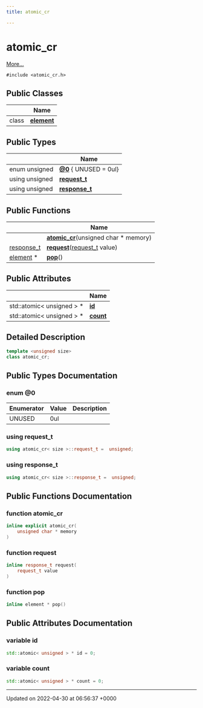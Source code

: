 ```yaml
---
title: atomic_cr

---
```


# atomic_cr



 [More...](#detailed-description)


`#include <atomic_cr.h>`

## Public Classes

|                | Name           |
| -------------- | -------------- |
| class | **[element](Classes/classatomic__cr_1_1element.md)**  |

## Public Types

|                | Name           |
| -------------- | -------------- |
| enum unsigned | **[@0](Classes/classatomic__cr.md#enum-@0)** { UNUSED = 0ul} |
| using unsigned | **[request_t](Classes/classatomic__cr.md#using-request-t)**  |
| using unsigned | **[response_t](Classes/classatomic__cr.md#using-response-t)**  |

## Public Functions

|                | Name           |
| -------------- | -------------- |
| | **[atomic_cr](Classes/classatomic__cr.md#function-atomic-cr)**(unsigned char * memory) |
| [response_t](Classes/classatomic__cr.md#using-response-t) | **[request](Classes/classatomic__cr.md#function-request)**([request_t](Classes/classatomic__cr.md#using-request-t) value) |
| [element](Classes/classatomic__cr_1_1element.md) * | **[pop](Classes/classatomic__cr.md#function-pop)**() |

## Public Attributes

|                | Name           |
| -------------- | -------------- |
| std::atomic< unsigned > * | **[id](Classes/classatomic__cr.md#variable-id)**  |
| std::atomic< unsigned > * | **[count](Classes/classatomic__cr.md#variable-count)**  |

## Detailed Description

```cpp
template <unsigned size>
class atomic_cr;
```

## Public Types Documentation

### enum @0

| Enumerator | Value | Description |
| ---------- | ----- | ----------- |
| UNUSED | 0ul|   |




### using request_t

```cpp
using atomic_cr< size >::request_t =  unsigned;
```


### using response_t

```cpp
using atomic_cr< size >::response_t =  unsigned;
```


## Public Functions Documentation

### function atomic_cr

```cpp
inline explicit atomic_cr(
    unsigned char * memory
)
```


### function request

```cpp
inline response_t request(
    request_t value
)
```


### function pop

```cpp
inline element * pop()
```


## Public Attributes Documentation

### variable id

```cpp
std::atomic< unsigned > * id = 0;
```


### variable count

```cpp
std::atomic< unsigned > * count = 0;
```


-------------------------------

Updated on 2022-04-30 at 06:56:37 +0000